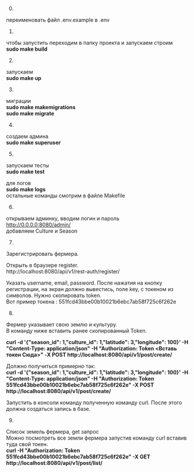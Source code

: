 0) 
переименовать файл .env.example в .env

1) 
чтобы запустить переходим в папку проекта и запускаем
строим<br>
<b>sudo make build</b>

2)
запускаем<br>
<b>sudo make up</b>

3)
миграции
<br><b>sudo make makemigrations</b><br>
<b>sudo make migrate</b><br>



4)
создаем админа<br>
<b>sudo make superuser</b>


5) 
запускаем тесты<br>
<b>sudo make test</b>



для логов<br>
<b>sudo make logs</b><br>
остальные команды смотрим в файле Makefile

6)
открываем админку, вводим логин и пароль<br>
http://0.0.0.0:8080/admin/<br>
добавляем Culture и Season<br>


7)
Зарегистрировать фермера. <br>

Открыть в браузере register. <br>
http://localhost:8080/api/v1/rest-auth/register/<br>


Указать username, email, password. После нажатия на кнопку регистрации, на экран должно вывестись, поле key, с токеном из символов. Нужно скопировать token.<br>
Вот пример токена : 551fcd43bbe00b10021b6ebc7ab58f725c6f262e

8)
Фермер указывает свою землю и культуру.<br>
В команду ниже вставить ранее скопированный Token. <br>

<b>curl -d '{"season_id": 1,"culture_id": 1,"latitude": 3,"longitude": 100}' -H "Content-Type: application/json" -H "Authorization: Token <Вставь токен Сюда>" -X POST http://localhost:8080/api/v1/post/create/</b><br>

Должно получиться примерно так:<br>
<b>curl -d '{"season_id": 1,"culture_id": 1,"latitude": 3,"longitude": 100}' -H "Content-Type: application/json" -H "Authorization: Token 551fcd43bbe00b10021b6ebc7ab58f725c6f262e" -X POST http://localhost:8080/api/v1/post/create/</b><br>

Запустить в консоли команду полученную команду curl. После этого должна создаться запись в базе.

9)
Список земель фермера, get запрос<br>
Можно посмотреть все земли фермера запустив команду curl вставив туда свой токен.<br>
<b>curl -H "Authorization: Token 551fcd43bbe00b10021b6ebc7ab58f725c6f262e" -X GET http://localhost:8080/api/v1/post/list/</b>
